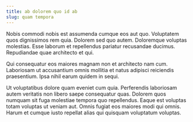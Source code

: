 ```yaml
---
title: ab dolorem quo id ab
slug: quam tempora
---
```


Nobis commodi nobis est assumenda cumque eos aut quo. Voluptatem quos dignissimos rem quia. Dolorem sed quo autem. Doloremque voluptas molestias. Esse laborum et repellendus pariatur recusandae ducimus. Repudiandae quae architecto et qui.

Qui consequatur eos maiores magnam non et architecto nam cum. Laboriosam ut accusantium omnis mollitia et natus adipisci reiciendis praesentium. Ipsa nihil earum quidem in sequi.

Ut voluptatibus dolore quam eveniet cum quia. Perferendis laboriosam autem veritatis non libero saepe consequatur quas. Dolorem quos numquam sit fuga molestiae tempora quo repellendus. Eaque est voluptas totam voluptas ut veniam aut. Omnis fugiat eos maiores modi qui omnis. Harum et cumque iusto repellat alias qui quisquam voluptatum voluptas.
